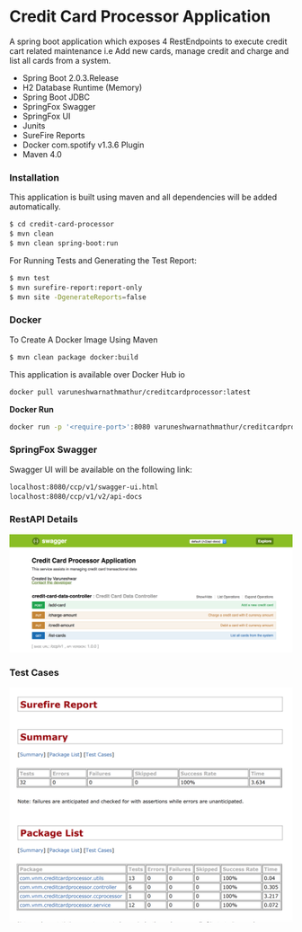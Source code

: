 # Credit Card Processor Application

A spring boot application which exposes 4 RestEndpoints to execute credit cart related maintenance i.e Add new cards, manage credit and charge and list all cards from a system.

  - Spring Boot 2.0.3.Release
  - H2 Database Runtime (Memory)
  - Spring Boot JDBC
  - SpringFox Swagger
  - SpringFox UI
  - Junits
  - SureFire Reports
  - Docker com.spotify v1.3.6 Plugin
  - Maven 4.0

### Installation

This application is built using maven and all dependencies will be added automatically.

```sh
$ cd credit-card-processor
$ mvn clean
$ mvn clean spring-boot:run
```

For Running Tests and Generating the Test Report:

```sh
$ mvn test
$ mvn surefire-report:report-only
$ mvn site -DgenerateReports=false
```
### Docker
To Create A Docker Image Using Maven
```sh
$ mvn clean package docker:build
```
This application is available over Docker Hub io
```sh
docker pull varuneshwarnathmathur/creditcardprocessor:latest
```
**Docker Run**
```sh
docker run -p '<require-port>':8080 varuneshwarnathmathur/creditcardprocessor:latest
```

### SpringFox Swagger

Swagger UI will be available on the following link:

```sh
localhost:8080/ccp/v1/swagger-ui.html
localhost:8080/ccp/v1/v2/api-docs
```
### RestAPI Details
![alt text](https://raw.githubusercontent.com/varuneshwarmathur/credit-card-processor/master/swagger.png)


### Test Cases
![alt text](https://raw.githubusercontent.com/varuneshwarmathur/credit-card-processor/master/testcase.png)

